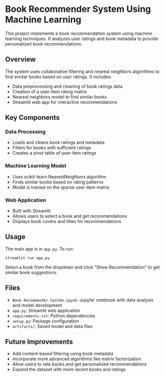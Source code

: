 
# Book Recommender System Using Machine Learning

This project implements a book recommendation system using machine learning techniques. It analyzes user ratings and book metadata to provide personalized book recommendations.

## Overview

The system uses collaborative filtering and nearest neighbors algorithms to find similar books based on user ratings. It includes:

- Data preprocessing and cleaning of book ratings data
- Creation of a user-item rating matrix 
- Nearest neighbors model to find similar books
- Streamlit web app for interactive recommendations

## Key Components

### Data Processing
- Loads and cleans book ratings and metadata
- Filters for books with sufficient ratings
- Creates a pivot table of user-item ratings

### Machine Learning Model  
- Uses scikit-learn NearestNeighbors algorithm
- Finds similar books based on rating patterns
- Model is trained on the sparse user-item matrix

### Web Application
- Built with Streamlit 
- Allows users to select a book and get recommendations
- Displays book covers and titles for recommendations

## Usage

The main app is in `app.py`. To run:

```
streamlit run app.py
```

Select a book from the dropdown and click "Show Recommendation" to get similar book suggestions.

## Files

- `Book Recommender System.ipynb`: Jupyter notebook with data analysis and model development
- `app.py`: Streamlit web application
- `requirements.txt`: Python dependencies  
- `setup.py`: Package configuration
- `artifacts/`: Saved model and data files

## Future Improvements

- Add content-based filtering using book metadata
- Incorporate more advanced algorithms like matrix factorization
- Allow users to rate books and get personalized recommendations
- Expand the dataset with more recent books and ratings
